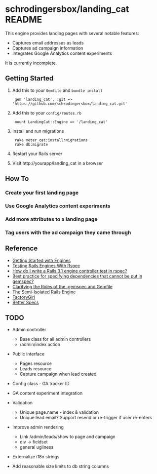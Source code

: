 # schrodingersbox/landing_cat README

This engine provides landing pages with several notable features:
  * Captures email addresses as leads
  * Captures ad campaign information
  * Integrates Google Analytics content experiments

It is currently incomplete.

## Getting Started

1. Add this to your `Gemfile` and `bundle install`

		gem 'landing_cat', :git => 'https://github.com/schrodingersbox/landing_cat.git'

2. Add this to your `config/routes.rb`

		mount LandingCat::Engine => '/landing_cat'

3. Install and run migrations

        rake meter_cat:install:migrations
        rake db:migrate

4. Restart your Rails server

6.  Visit http://yourapp/landing_cat in a browser

## How To

### Create your first landing page

### Use Google Analytics content experiments

### Add more attributes to a landing page

### Tag users with the ad campaign they came through

## Reference

 * [Getting Started with Engines](http://edgeguides.rubyonrails.org/engines.html)
 * [Testing Rails Engines With Rspec](http://whilefalse.net/2012/01/25/testing-rails-engines-rspec/)
 * [How do I write a Rails 3.1 engine controller test in rspec?](http://stackoverflow.com/questions/5200654/how-do-i-write-a-rails-3-1-engine-controller-test-in-rspec)
 * [Best practice for specifying dependencies that cannot be put in gemspec?](https://groups.google.com/forum/?fromgroups=#!topic/ruby-bundler/U7FMRAl3nJE)
 * [Clarifying the Roles of the .gemspec and Gemfile](http://yehudakatz.com/2010/12/16/clarifying-the-roles-of-the-gemspec-and-gemfile/)
 * [The Semi-Isolated Rails Engine](http://bibwild.wordpress.com/2012/05/10/the-semi-isolated-rails-engine/)
 * [FactoryGirl](https://github.com/thoughtbot/factory_girl)
 * [Better Specs](http://betterspecs.org)

## TODO

* Admin controller
  * Base class for all admin controllers
  * /admin/index action

* Public interface
  * Pages resource
  * Leads resource
  * Capture campaign when lead created

* Config class - GA tracker ID
* GA content experiment integration

* Validation
  * Unique page.name - index & validation
  * Unique lead email?  Support resend or re-trigger if user re-enters

* Improve admin rendering
  * Link /admin/leads/show to page and campaign
  * div -> fieldset
  * general ugliness
* Externalize i18n strings
* Add reasonable size limits to db string columns